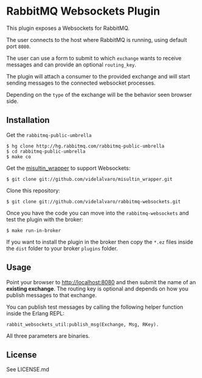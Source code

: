 # RabbitMQ Websockets Plugin #

This plugin exposes a Websockets for RabbitMQ.

The user connects to the host where RabbitMQ is running, using default port `8080`.

The user can use a form to submit to which `exchange` wants to receive messages and can provide an optional `routing_key`.

The plugin will attach a consumer to the provided exchange and will start sending messages to the connected websocket processes.

Depending on the `type` of the exchange will be the behavior seen browser side.

## Installation ##

Get the `rabbitmq-public-umbrella`

    $ hg clone http://hg.rabbitmq.com/rabbitmq-public-umbrella
    $ cd rabbitmq-public-umbrella
    $ make co

Get the [misultin_wrapper](https://github.com/videlalvaro/misultin_wrapper) to support Websockets:

    $ git clone git://github.com/videlalvaro/misultin_wrapper.git

Clone this repository:

    $ git clone git://github.com/videlalvaro/rabbitmq-websockets.git

Once you have the code you can move into the `rabbitmq-websockets` and test the plugin with the broker:

    $ make run-in-broker

If you want to install the plugin in the broker then copy the `*.ez` files inside the `dist` folder to your broker `plugins` folder.

## Usage ##

Point your browser to [http://localhost:8080](http://localhost:8080) and then submit the name of an __existing exchange__. The routing key is optional and depends on how you publish messages to that exchange.

You can publish test messages by calling the following helper function inside the Erlang REPL:

    rabbit_websockets_util:publish_msg(Exchange, Msg, RKey).

All three parameters are binaries.

## License ##

See LICENSE.md